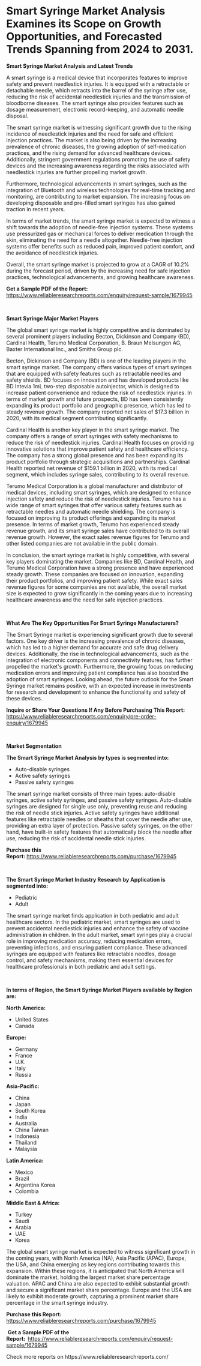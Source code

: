 <p><h1>Smart Syringe Market Analysis Examines its Scope on Growth Opportunities, and Forecasted Trends Spanning from 2024 to 2031.</h1></p><p><strong>Smart Syringe Market Analysis and Latest Trends</strong></p>
<p><p>A smart syringe is a medical device that incorporates features to improve safety and prevent needlestick injuries. It is equipped with a retractable or detachable needle, which retracts into the barrel of the syringe after use, reducing the risk of accidental needlestick injuries and the transmission of bloodborne diseases. The smart syringe also provides features such as dosage measurement, electronic record-keeping, and automatic needle disposal.</p><p>The smart syringe market is witnessing significant growth due to the rising incidence of needlestick injuries and the need for safe and efficient injection practices. The market is also being driven by the increasing prevalence of chronic diseases, the growing adoption of self-medication practices, and the rising demand for advanced healthcare devices. Additionally, stringent government regulations promoting the use of safety devices and the increasing awareness regarding the risks associated with needlestick injuries are further propelling market growth.</p><p>Furthermore, technological advancements in smart syringes, such as the integration of Bluetooth and wireless technologies for real-time tracking and monitoring, are contributing to market expansion. The increasing focus on developing disposable and pre-filled smart syringes has also gained traction in recent years.</p><p>In terms of market trends, the smart syringe market is expected to witness a shift towards the adoption of needle-free injection systems. These systems use pressurized gas or mechanical forces to deliver medication through the skin, eliminating the need for a needle altogether. Needle-free injection systems offer benefits such as reduced pain, improved patient comfort, and the avoidance of needlestick injuries.</p><p>Overall, the smart syringe market is projected to grow at a CAGR of 10.2% during the forecast period, driven by the increasing need for safe injection practices, technological advancements, and growing healthcare awareness.</p></p>
<p><strong>Get a Sample PDF of the Report:&nbsp;</strong> <a href="https://www.reliableresearchreports.com/enquiry/request-sample/1679945">https://www.reliableresearchreports.com/enquiry/request-sample/1679945</a></p>
<p>&nbsp;</p>
<p><strong>Smart Syringe Major Market Players</strong></p>
<p><p>The global smart syringe market is highly competitive and is dominated by several prominent players including Becton, Dickinson and Company (BD), Cardinal Health, Terumo Medical Corporation, B. Braun Melsungen AG, Baxter International Inc., and Smiths Group plc.</p><p>Becton, Dickinson and Company (BD) is one of the leading players in the smart syringe market. The company offers various types of smart syringes that are equipped with safety features such as retractable needles and safety shields. BD focuses on innovation and has developed products like BD Intevia 1mL two-step disposable autoinjector, which is designed to increase patient convenience and reduce the risk of needlestick injuries. In terms of market growth and future prospects, BD has been consistently expanding its product portfolio and geographic presence, which has led to steady revenue growth. The company reported net sales of $17.3 billion in 2020, with its medical segment contributing significantly.</p><p>Cardinal Health is another key player in the smart syringe market. The company offers a range of smart syringes with safety mechanisms to reduce the risk of needlestick injuries. Cardinal Health focuses on providing innovative solutions that improve patient safety and healthcare efficiency. The company has a strong global presence and has been expanding its product portfolio through strategic acquisitions and partnerships. Cardinal Health reported net revenue of $159.1 billion in 2020, with its medical segment, which includes syringe sales, contributing to its overall revenue.</p><p>Terumo Medical Corporation is a global manufacturer and distributor of medical devices, including smart syringes, which are designed to enhance injection safety and reduce the risk of needlestick injuries. Terumo has a wide range of smart syringes that offer various safety features such as retractable needles and automatic needle shielding. The company is focused on improving its product offerings and expanding its market presence. In terms of market growth, Terumo has experienced steady revenue growth, and its smart syringe sales have contributed to its overall revenue growth. However, the exact sales revenue figures for Terumo and other listed companies are not available in the public domain.</p><p>In conclusion, the smart syringe market is highly competitive, with several key players dominating the market. Companies like BD, Cardinal Health, and Terumo Medical Corporation have a strong presence and have experienced steady growth. These companies are focused on innovation, expanding their product portfolios, and improving patient safety. While exact sales revenue figures for some companies are not available, the overall market size is expected to grow significantly in the coming years due to increasing healthcare awareness and the need for safe injection practices.</p></p>
<p>&nbsp;</p>
<p><strong>What Are The Key Opportunities For Smart Syringe Manufacturers?</strong></p>
<p><p>The Smart Syringe market is experiencing significant growth due to several factors. One key driver is the increasing prevalence of chronic diseases, which has led to a higher demand for accurate and safe drug delivery devices. Additionally, the rise in technological advancements, such as the integration of electronic components and connectivity features, has further propelled the market's growth. Furthermore, the growing focus on reducing medication errors and improving patient compliance has also boosted the adoption of smart syringes. Looking ahead, the future outlook for the Smart Syringe market remains positive, with an expected increase in investments for research and development to enhance the functionality and safety of these devices.</p></p>
<p><strong>Inquire or Share Your Questions If Any Before Purchasing This Report:</strong> <a href="https://www.reliableresearchreports.com/enquiry/pre-order-enquiry/1679945">https://www.reliableresearchreports.com/enquiry/pre-order-enquiry/1679945</a></p>
<p>&nbsp;</p>
<p><strong>Market Segmentation</strong></p>
<p><strong>The Smart Syringe Market Analysis by types is segmented into:</strong></p>
<p><ul><li>Auto-disable syringes</li><li>Active safety syringes</li><li>Passive safety syringes</li></ul></p>
<p><p>The smart syringe market consists of three main types: auto-disable syringes, active safety syringes, and passive safety syringes. Auto-disable syringes are designed for single use only, preventing reuse and reducing the risk of needle stick injuries. Active safety syringes have additional features like retractable needles or sheaths that cover the needle after use, providing an extra layer of protection. Passive safety syringes, on the other hand, have built-in safety features that automatically block the needle after use, reducing the risk of accidental needle stick injuries.</p></p>
<p><strong>Purchase this Report:&nbsp;</strong><a href="https://www.reliableresearchreports.com/purchase/1679945">https://www.reliableresearchreports.com/purchase/1679945</a></p>
<p>&nbsp;</p>
<p><strong>The Smart Syringe Market Industry Research by Application is segmented into:</strong></p>
<p><ul><li>Pediatric</li><li>Adult</li></ul></p>
<p><p>The smart syringe market finds application in both pediatric and adult healthcare sectors. In the pediatric market, smart syringes are used to prevent accidental needlestick injuries and enhance the safety of vaccine administration in children. In the adult market, smart syringes play a crucial role in improving medication accuracy, reducing medication errors, preventing infections, and ensuring patient compliance. These advanced syringes are equipped with features like retractable needles, dosage control, and safety mechanisms, making them essential devices for healthcare professionals in both pediatric and adult settings.</p></p>
<p>&nbsp;</p>
<p><strong>In terms of Region, the Smart Syringe Market Players available by Region are:</strong></p>
<p>
    <p> <strong> North America: </strong>
        <ul>
            <li>United States</li>
            <li>Canada</li>
        </ul>
        </p> 
    <p> <strong> Europe: </strong>
        <ul>
            <li>Germany</li>
            <li>France</li>
            <li>U.K.</li>
            <li>Italy</li>
            <li>Russia</li>
        </ul>
        </p> 
    <p> <strong> Asia-Pacific: </strong>
        <ul>
            <li>China</li>
            <li>Japan</li>
            <li>South Korea</li>
            <li>India</li>
            <li>Australia</li>
            <li>China Taiwan</li>
            <li>Indonesia</li>
            <li>Thailand</li>
            <li>Malaysia</li>
        </ul>
        </p> 
    <p> <strong> Latin America: </strong>
        <ul>
            <li>Mexico</li>
            <li>Brazil</li>
            <li>Argentina Korea</li>
            <li>Colombia</li>
        </ul>
        </p> 
    <p> <strong> Middle East & Africa: </strong>
        <ul>
            <li>Turkey</li>
            <li>Saudi</li>
            <li>Arabia</li>
            <li>UAE</li>
            <li>Korea</li>
        </ul>
    </p>
    </p>
<p><p>The global smart syringe market is expected to witness significant growth in the coming years, with North America (NA), Asia Pacific (APAC), Europe, the USA, and China emerging as key regions contributing towards this expansion. Within these regions, it is anticipated that North America will dominate the market, holding the largest market share percentage valuation. APAC and China are also expected to exhibit substantial growth and secure a significant market share percentage. Europe and the USA are likely to exhibit moderate growth, capturing a prominent market share percentage in the smart syringe industry.</p></p>
<p><strong>Purchase this Report: </strong><a href="https://www.reliableresearchreports.com/purchase/1679945">https://www.reliableresearchreports.com/purchase/1679945</a></p>
<p>&nbsp;<strong>Get a Sample PDF of the Report:&nbsp;&nbsp;</strong><a href="https://www.reliableresearchreports.com/enquiry/request-sample/1679945">https://www.reliableresearchreports.com/enquiry/request-sample/1679945</a></p>
<p><strong></strong></p>
<p>Check more reports on https://www.reliableresearchreports.com/</p>